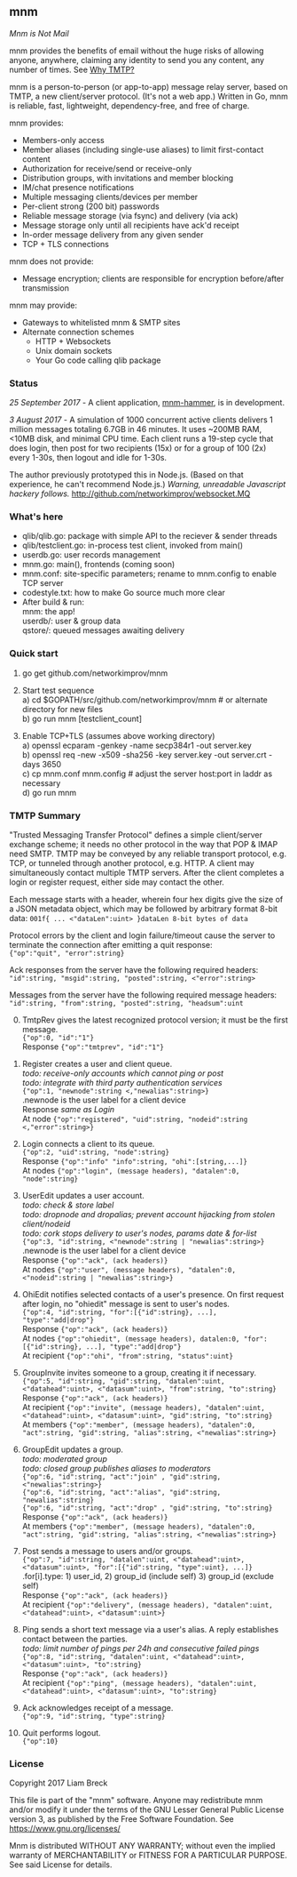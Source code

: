 ## mnm

_Mnm is Not Mail_

mnm provides the benefits of email without the huge risks of allowing 
anyone, anywhere, claiming any identity to send you any content, any number of times. 
See [Why TMTP?](Rationale.md)

mnm is a person-to-person (or app-to-app) message relay server, based on TMTP, 
a new client/server protocol. 
(It's not a web app.) 
Written in Go, mnm is reliable, fast, lightweight, dependency-free, and free of charge.

mnm provides:
- Members-only access
- Member aliases (including single-use aliases) to limit first-contact content
- Authorization for receive/send or receive-only
- Distribution groups, with invitations and member blocking
- IM/chat presence notifications
- Multiple messaging clients/devices per member
- Per-client strong (200 bit) passwords
- Reliable message storage (via fsync) and delivery (via ack)
- Message storage only until all recipients have ack'd receipt
- In-order message delivery from any given sender
- TCP + TLS connections

mnm does not provide:
- Message encryption; clients are responsible for encryption before/after transmission

mnm may provide:
- Gateways to whitelisted mnm & SMTP sites
- Alternate connection schemes
  * HTTP + Websockets
  * Unix domain sockets
  * Your Go code calling qlib package

### Status

_25 September 2017_ -
A client application, [mnm-hammer](https://github.com/networkimprov/mnm-hammer), is in development.

_3 August 2017_ -
A simulation of 1000 concurrent active clients 
delivers 1 million messages totaling 6.7GB in 46 minutes. 
It uses ~200MB RAM, <10MB disk, and minimal CPU time. 
Each client runs a 19-step cycle that does login, then post for two recipients (15x) 
or for a group of 100 (2x) every 1-30s, then logout and idle for 1-30s. 

The author previously prototyped this in Node.js.
(Based on that experience, he can't recommend Node.js.)
_Warning, unreadable Javascript hackery follows._
http://github.com/networkimprov/websocket.MQ

### What's here

- qlib/qlib.go: package with simple API to the reciever & sender threads
- qlib/testclient.go: in-process test client, invoked from main()
- userdb.go: user records management
- mnm.go: main(), frontends (coming soon)
- mnm.conf: site-specific parameters; rename to mnm.config to enable TCP server
- codestyle.txt: how to make Go source much more clear
- After build & run:  
mnm: the app!  
userdb/: user & group data  
qstore/: queued messages awaiting delivery

### Quick start

1. go get github.com/networkimprov/mnm

2. Start test sequence  
a) cd $GOPATH/src/github.com/networkimprov/mnm # or alternate directory for new files  
b) go run mnm [testclient_count]

3. Enable TCP+TLS (assumes above working directory)  
a) openssl ecparam -genkey -name secp384r1 -out server.key  
b) openssl req -new -x509 -sha256 -key server.key -out server.crt -days 3650  
c) cp mnm.conf mnm.config # adjust the server host:port in laddr as necessary  
d) go run mnm

### TMTP Summary

"Trusted Messaging Transfer Protocol" defines a simple client/server exchange scheme; 
it needs no other protocol in the way that POP & IMAP need SMTP. 
TMTP may be conveyed by any reliable transport protocol, e.g. TCP, 
or tunneled through another protocol, e.g. HTTP. 
A client may simultaneously contact multiple TMTP servers. 
After the client completes a login or register request, either side may contact the other.

Each message starts with a header, wherein four hex digits give the size of a JSON metadata object, 
which may be followed by arbitrary format 8-bit data: 
`001f{ ... <"dataLen":uint> }dataLen 8-bit bytes of data`

Protocol errors by the client and login failure/timeout cause the server to terminate the connection 
after emitting a quit response:  
`{"op":"quit", "error":string}`

Ack responses from the server have the following required headers:  
`"id":string, "msgid":string, "posted":string, <"error":string>`

Messages from the server have the following required message headers:  
`"id":string, "from":string, "posted":string, "headsum":uint`

0. TmtpRev gives the latest recognized protocol version; it must be the first message.  
`{"op":0, "id":"1"}`  
Response `{"op":"tmtprev", "id":"1"}`

0. Register creates a user and client queue.  
_todo: receive-only accounts which cannot ping or post_  
_todo: integrate with third party authentication services_  
`{"op":1, "newnode":string <,"newalias":string>}`  
.newnode is the user label for a client device  
Response _same as Login_  
At node `{"op":"registered", "uid":string, "nodeid":string <,"error":string>}`

0. Login connects a client to its queue.  
`{"op":2, "uid":string, "node":string}`  
Response `{"op":"info" "info":string, "ohi":[string,...]}`  
At nodes `{"op":"login", (message headers), "datalen":0, "node":string}`

0. UserEdit updates a user account.  
_todo: check & store label_  
_todo: dropnode and dropalias; prevent account hijacking from stolen client/nodeid_  
_todo: cork stops delivery to user's nodes, params date & for-list_  
`{"op":3, "id":string, <"newnode":string | "newalias":string>}`  
.newnode is the user label for a client device  
Response `{"op":"ack", (ack headers)}`  
At nodes `{"op":"user", (message headers), "datalen":0, <"nodeid":string | "newalias":string>}`

0. OhiEdit notifies selected contacts of a user's presence. 
On first request after login, no "ohiedit" message is sent to user's nodes.  
`{"op":4, "id":string, "for":[{"id":string}, ...], "type":"add|drop"}`  
Response `{"op":"ack", (ack headers)}`  
At nodes `{"op":"ohiedit", (message headers), datalen:0, "for":[{"id":string}, ...], "type":"add|drop"}`  
At recipient `{"op":"ohi", "from":string, "status":uint}`

0. GroupInvite invites someone to a group, creating it if necessary.  
`{"op":5, "id":string, "gid":string, "datalen":uint, <"datahead":uint>, <"datasum":uint>, "from":string, "to":string}`  
Response `{"op":"ack", (ack headers)}`  
At recipient `{"op":"invite", (message headers), "datalen":uint, <"datahead":uint>, <"datasum":uint>, "gid":string, "to":string}`  
At members `{"op":"member", (message headers), "datalen":0, "act":string, "gid":string, "alias":string, <"newalias":string>}`

0. GroupEdit updates a group.  
_todo: moderated group_  
_todo: closed group publishes aliases to moderators_  
`{"op":6, "id":string, "act":"join" , "gid":string, <"newalias":string>}`  
`{"op":6, "id":string, "act":"alias", "gid":string, "newalias":string}`  
`{"op":6, "id":string, "act":"drop" , "gid":string, "to":string}`  
Response `{"op":"ack", (ack headers)}`  
At members `{"op":"member", (message headers), "datalen":0, "act":string, "gid":string, "alias":string, <"newalias":string>}`

0. Post sends a message to users and/or groups.  
`{"op":7, "id":string, "datalen":uint, <"datahead":uint>, <"datasum":uint>, "for":[{"id":string, "type":uint}, ...]}`  
.for[i].type: 1) user_id, 2) group_id (include self) 3) group_id (exclude self)  
Response `{"op":"ack", (ack headers)}`  
At recipient `{"op":"delivery", (message headers), "datalen":uint, <"datahead":uint>, <"datasum":uint>}`

0. Ping sends a short text message via a user's alias.
A reply establishes contact between the parties.  
_todo: limit number of pings per 24h and consecutive failed pings_  
`{"op":8, "id":string, "datalen":uint, <"datahead":uint>, <"datasum":uint>, "to":string}`  
Response `{"op":"ack", (ack headers)}`  
At recipient `{"op":"ping", (message headers), "datalen":uint, <"datahead":uint>, <"datasum":uint>, "to":string}`

0. Ack acknowledges receipt of a message.  
`{"op":9, "id":string, "type":string}`

0. Quit performs logout.  
`{"op":10}`

### License

Copyright 2017 Liam Breck

This file is part of the "mnm" software. Anyone may redistribute mnm and/or modify
it under the terms of the GNU Lesser General Public License version 3, as published
by the Free Software Foundation. See https://www.gnu.org/licenses/

Mnm is distributed WITHOUT ANY WARRANTY; without even the implied warranty of
MERCHANTABILITY or FITNESS FOR A PARTICULAR PURPOSE. See said License for details.

